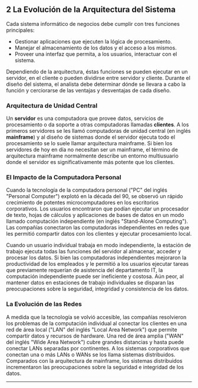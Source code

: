 2 La Evolución de la Arquitectura del Sistema
---------------------------------------------

Cada sistema informático de negocios debe cumplir con tres funciones principales:

* Gestionar aplicaciones que ejecuten la lógica de procesamiento.
* Manejar el almacenamiento de los datos y el acceso a los mismos.
* Proveer una interfaz que permita, a los usuarios, interactuar con el sistema.

Dependiendo de la arquitectura, éstas funciones se pueden ejecutar en un servidor, en el cliente o pueden dividirse entre servidor y cliente. Durante el diseño del sistema, el analista debe determinar dónde se llevara a cabo la función y cerciorarse de las ventajas y desventajas de cada diseño.

### Arquitectura de Unidad Central

Un **servidor** es una computadora que provee datos, servicios de procesamiento o da soporte a otras computadoras llamadas **clientes**. A los primeros servidores se les llamó computadoras de unidad central (en inglés **mainframe**) y al diseño de sistemas donde el servidor ejecuta todo el procesamiento se lo suele llamar arquitectura mainframe. Si bien los servidores de hoy en día no necesitan ser un mainframe, el término de arquitectura mainframe normalmente describe un entorno multiusuario donde el servidor es significativamente más potente que los clientes.

### El Impacto de la Computadora Personal

Cuando la tecnología de la computadora personal ("PC" del inglés "Personal Computer") explotó en la década del 90, se observó un rápido crecimiento de potentes microcomputadores en los escritorios corporativos. Los usuarios encontraron que podían ejecutar un procesador de texto, hojas de cálculos y aplicaciones de bases de datos en un modo llamado computación independiente (en inglés "Stand-Alone Computing"). Las compañías conectaron las computadoras independientes en redes que les permitió compartir datos con los clientes y ejecutar procesamiento local.

Cuando un usuario individual trabaja en modo independiente, la estación de trabajo ejecuta todas las funciones del servidor al almacenar, acceder y procesar los datos. Si bien las computadoras independientes mejoraron la productividad de los empleados y le permitió a los usuarios ejecutar tareas que previamente requerían de asistencia del departamento IT, la computación independiente puede ser ineficiente y costosa. Aún peor, al mantener datos en estaciones de trabajo individuales se disparan las preocupaciones sobre la seguridad, integridad y consistencia de los datos.

### La Evolución de las Redes

A medida que la tecnología se volvió accesible, las compañías resolvieron los problemas de la computación individual al conectar los clientes en una red de área local ("LAN" del inglés "Local Area Network") que permite compartir datos y recursos de hardware. Una red de área amplia ("WAN" del inglés "Wide Area Network") cubre grandes distancias y hasta puede conectar LANs separadas por continentes. A los sistemas corporativos que conectan una o más LANs o WANs se los llama sistemas distribuidos. Comparados con la arquitectura de mainframe, los sistemas distribuidos incrementaron las preocupaciones sobre la seguridad e integridad de los datos.



-------------------------------
